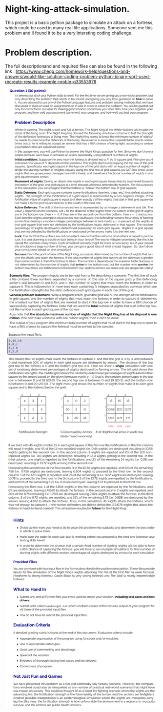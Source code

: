 # Night-king-attack-simulation.
This project is a  basic python package to simulate an attack on a fortress, which could be used in many real life applications.
Someone sent me this problem and iI found it to be a very intersting coding challenge.

# Problem description.
The full descriptionand and required files can also be found in the following link : 
https://www.chegg.com/homework-help/questions-and-answers/would-like-solution-coding-problem-python-binary-sort-used-recreate-results-example-proble-q33553978

![alt text](https://github.com/Mehieddine44/Night-king-attack-simulation./blob/master/Problem%20description%201.png)
![alt text](https://github.com/Mehieddine44/Night-king-attack-simulation./blob/master/Problem%20description%202.png)
![alt text](https://github.com/Mehieddine44/Night-king-attack-simulation./blob/master/Problem%20description%203.png)
![alt text](https://github.com/Mehieddine44/Night-king-attack-simulation./blob/master/Problem%20description%204.png)
